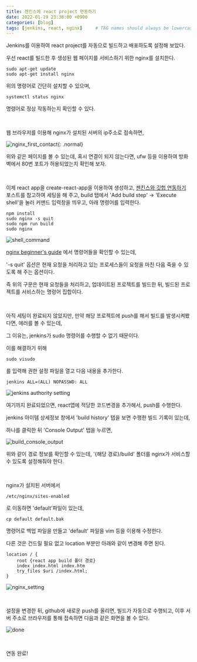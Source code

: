 ```yaml
---
title: 젠킨스에 react project 연동하기
date: 2022-01-19 23:38:00 +0900
categories: [blog]
tags: [jenkins, react, nginx]     # TAG names should always be lowercase
---
```






Jenkins를 이용하여 react project를 자동으로 빌드하고 배포하도록 설정해 보았다.

   

우선 react를 빌드한 후 생성된 웹 페이지를 서비스하기 위한 nginx를 설치한다.

```shell
sudo apt-get update
sudo apt-get install nginx
```

위의 명령어로 간단히 설치할 수 있으며, 

   

```shell
systemctl status nginx
```

명령어로 정상 작동하는지 확인할 수 있다.

​    

웹 브라우저를 이용해 nginx가 설치된 서버의 ip주소로 접속하면,

![nginx_first_contact](/img/a005/nginx_first_contact.png){: .normal}

위와 같은 페이지를 볼 수 있는데, 혹시 연결이 되지 않는다면, ufw 등을 이용하여 방화벽에서 80번 포트가 허용되었는지 확인해 보자.

​    

이제 react app을 create-react-app을 이용하여 생성하고, [젠킨스와 깃헙 연동하기](https://venechi.github.io/posts/a004/) 포스트를 참고하여 세팅을 해 주고,  build 탭에서 'Add build step' -> 'Execute shell'을 눌러 커맨드 입력창을 띄우고, 아래 명령어를 입력한다.

```shell
npm install
sudo nginx -s quit
sudo npm run build
sudo nginx
```

![shell_command](/img/a005/shell_command.png)

   

[nginx beginner's guide](https://nginx.org/en/docs/beginners_guide.html) 에서 명령어들을 확인할 수 있는데,

'-s quit' 옵션은 현재 요청을 처리하고 있는 프로세스들이 요청을 마친 다음 죽을 수 있도록 해 주는 옵션이다.

즉 위의 구문은 현재 요청들을 처리하고, 업데이트된 프로젝트를 빌드한 뒤, 빌드된 프로젝트를 서비스하는 명령어 집합이다.

​    

아직 세팅이 완료되지 않았지만, 만약 해당 프로젝트에 push를 해서 빌드를 발생시켜봤다면, 에러를 볼 수 있는데,

그 이유는, jenkins가 sudo 명령어를 수행할 수 없기 때문이다.

   

이를 해결하기 위해

```shell
sudo visudo
```

를 입력해 권한 설정 파일을 열고 다음 내용을 추가한다.

```shell
jenkins ALL=(ALL) NOPASSWD: ALL
```

![jenkins authority setting](/img/a005/jenkins_authority_setting.png)

   

여기까지 완료되었으면, react앱에 적당한 코드변경을 추가해서, push를 수행한다.

jenkins 아이템 상세정보 창에서 'build history' 탭을 보면 수행한 빌드 기록이 있는데,

하나를 클릭한 뒤 'Console Output' 탭을 누르면,

![build_console_output](/img/a005/build_console_output.png)

위와 같이 경로 정보를 확인할 수 있는데, '{해당 경로}/build' 폴더를 nginx가 서비스할 수 있도록 설정해줘야 한다.

​    

nginx가 설치된 서버에서

```shell
/etc/nginx/sites-enabled
```

로 이동하면 'default'파일이 있는데,

```shell
cp default default.bak
```

명령어로 백업 파일을 만들고 'default' 파일을 vim 등을 이용해 수정한다.

   

다른 것은 건드릴 필요 없고 location 부분만 아래와 같이 변경해 주면 된다.

```shell
location / {
	root {react app build 폴더 경로}
	index index.html index.htm
	try_files $uri /index.html;
}
```

![nginx_setting](/img/a005/nginx_setting.png)

​    

설정을 변경한 뒤, github에 새로운 push를 올리면, 빌드가 자동으로 수행되고, 이후 서버 주소로 브라우저를 통해 접속하면 다음과 같은 화면을 볼 수 있다.

![done](/img/a005/done.png)

​     

연동 완료!
